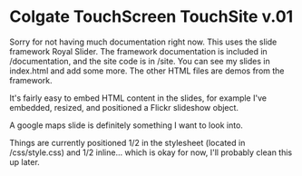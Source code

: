 # Colgate TouchScreen TouchSite v.01

Sorry for not having much documentation right now. This uses the slide framework Royal Slider. The framework documentation is included in /documentation, and the site code is in /site. You can see my slides in index.html and add some more. The other HTML files are demos from the framework.

It's fairly easy to embed HTML content in the slides, for example I've embedded, resized, and positioned a Flickr slideshow object.

A google maps slide is definitely something I want to look into.

Things are currently positioned 1/2 in the stylesheet (located in /css/style.css) and 1/2 inline... which is okay for now, I'll probably clean this up later.